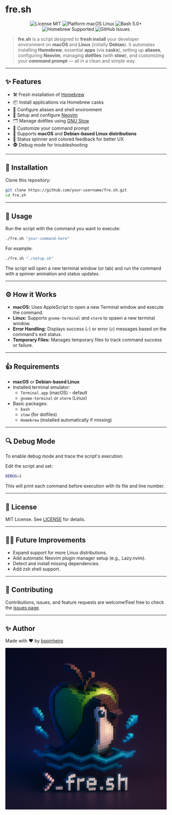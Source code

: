 
# fre.sh
<p align="center"> <img src="https://img.shields.io/badge/license-MIT-green.svg" alt="License MIT"> <img src="https://img.shields.io/badge/platform-macOS%20%7C%20Linux-blue.svg" alt="Platform macOS Linux"> <img src="https://img.shields.io/badge/bash-%3E=5.0-brightgreen.svg" alt="Bash 5.0+"> <img src="https://img.shields.io/badge/homebrew-supported-orange.svg" alt="Homebrew Supported"> <img src="https://img.shields.io/github/issues/bspinheiro/fre.sh" alt="GitHub Issues"> </p>

> **fre.sh** is a script designed to **fresh install** your developer environment on **macOS** and **Linux** (initially **Debian**). It automates installing **Homebrew**, essential **apps** (via **casks**), setting up **aliases**, configuring **Neovim**, managing **dotfiles** (with **stow**), and customizing your **command prompt** — all in a clean and simple way.


---

## ✨ Features

- 🛠️ Fresh installation of [Homebrew](https://brew.sh/)
- 📦 Install applications via Homebrew casks
- 📝 Configure aliases and shell environment
- 🧐 Setup and configure [Neovim](https://neovim.io/)
- 🗂️ Manage dotfiles using [GNU Stow](https://www.gnu.org/software/stow/)
- 💬 Customize your command prompt
- 🎯 Supports **macOS** and **Debian-based Linux distributions**
- 🔀 Status spinner and colored feedback for better UX
- 🕵️ Debug mode for troubleshooting

---

## 📅 Installation

Clone this repository:

```bash
git clone https://github.com/your-username/fre.sh.git
cd fre.sh
```

---

## 🚀 Usage

Run the script with the command you want to execute:

```bash
./fre.sh "your-command-here"
```

For example:

```bash
./fre.sh "./setup.sh"
```

The script will open a new terminal window (or tab) and run the command with a spinner animation and status updates.

---

## ⚙️ How it Works

- **macOS:** Uses AppleScript to open a new Terminal window and execute the command.
- **Linux:** Supports `gnome-terminal` and `xterm` to spawn a new terminal window.
- **Error Handling:** Displays success (`✓`) or error (`✗`) messages based on the command's exit status.
- **Temporary Files:** Manages temporary files to track command success or failure.

---

## 👍 Requirements

- **macOS** or **Debian-based Linux**
- Installed terminal emulator:
  - `Terminal.app` (macOS) - default
  - `gnome-terminal` or `xterm` (Linux)
- Basic packages:
  - `bash`
  - `stow` (for dotfiles)
  - `Homebrew` (installed automatically if missing)

---

## 🔍 Debug Mode

To enable debug mode and trace the script's execution:

Edit the script and set:

```bash
DEBUG=1
```

This will print each command before execution with its file and line number.

---

## 📄 License

MIT License. See [LICENSE](LICENSE) for details.

---

## 🧑‍📚 Future Improvements

- Expand support for more Linux distributions.
- Add automatic Neovim plugin manager setup (e.g., Lazy.nvim).
- Detect and install missing dependencies.
- Add zsh shell support.

---

## 🤝 Contributing

Contributions, issues, and feature requests are welcome!Feel free to check the [issues page](https://github.com/your-username/fre.sh/issues).

---

## ✨ Author

Made with ❤️ by [bspinheiro](https://github.com/bspinheiro)

<p align="center">
  <img src="icons/fresh_pixel3d.png" alt="fre.sh logo" width="800">
</p>

